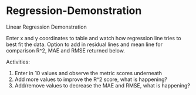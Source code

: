 # Regression-Demonstration
Linear Regression Demonstration

Enter x and y coordinates to table and watch how regression line tries to best fit the data. 
Option to add in residual lines and mean line for comparison
R^2, MAE and RMSE returned below. 

Activities: 
1) Enter in 10 values and observe the metric scores underneath
2) Add more values to improve the R^2 score, what is happening?
3) Add/remove values to decrease the MAE and RMSE, what is happening?
